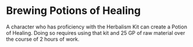 # Brewing Potions of Healing
A character who has proficiency with the Herbalism Kit can create a Potion of Healing. Doing so requires using that kit and 25 GP of raw material over the course of 2 hours of work.